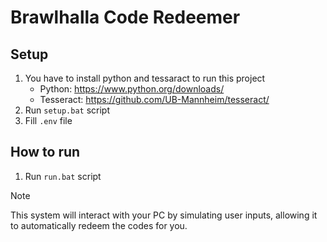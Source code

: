 # Brawlhalla Code Redeemer

## Setup

1. You have to install python and tessaract to run this project
   - Python: https://www.python.org/downloads/
   - Tesseract: https://github.com/UB-Mannheim/tesseract/
2. Run `setup.bat` script
3. Fill `.env` file

## How to run

1. Run `run.bat` script

> [!NOTE]
> This system will interact with your PC by simulating user inputs, allowing it to automatically redeem the codes for you.
